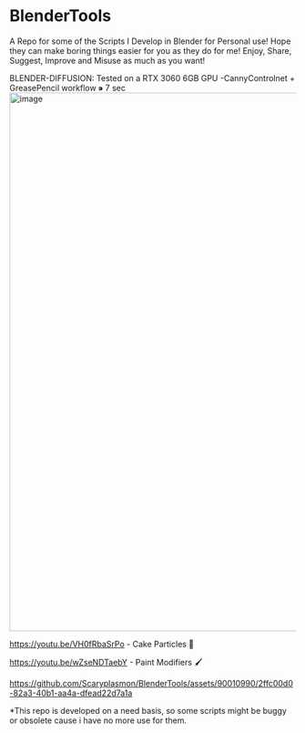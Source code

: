 # BlenderTools
A Repo for some of the Scripts I Develop in Blender for Personal use! Hope they can make boring things easier for you as they do for me! Enjoy, Share, Suggest, Improve and Misuse as much as you want!

BLENDER-DIFFUSION: Tested on a RTX 3060 6GB GPU
-CannyControlnet + GreasePencil workflow ⁍ 7 sec
<img width="945" alt="image" src="https://github.com/Scaryplasmon/BlenderTools/assets/90010990/db7a4101-2da4-47f0-9602-ae7000cc7a38">

https://youtu.be/VH0fRbaSrPo - Cake Particles 🎂 

https://youtu.be/wZseNDTaebY - Paint Modifiers 🖌 

https://github.com/Scaryplasmon/BlenderTools/assets/90010990/2ffc00d0-82a3-40b1-aa4a-dfead22d7a1a

*This repo is developed on a need basis, so some scripts might be buggy or obsolete cause i have no more use for them.
